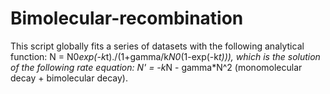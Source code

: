 # Bimolecular-recombination

This script globally fits a series of datasets with the following analytical function: N = N0*exp(-k*t)./(1+gamma/k*N0*(1-exp(-k*t))), which is the solution of the following rate equation: N' = -k*N - gamma*N^2 (monomolecular decay + bimolecular decay).
